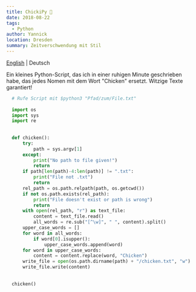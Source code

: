 ```yaml
---
title: ChickiPy 🐥
date: 2018-08-22
tags: 
  - Python
author: Yannick
location: Dresden
summary: Zeitverschwendung mit Stil
---
```


[English](/en/2018/08/22/chickipy/) | Deutsch

Ein kleines Python-Script, das ich in einer ruhigen Minute geschrieben habe, das jedes Nomen  mit dem Wort "Chicken" ersetzt.
Witzige Texte garantiert!

```python
  # Rufe Script mit $python3 "Pfad/zum/File.txt"
  
  import os
  import sys
  import re
  
  
  def chicken():
      try:
          path = sys.argv[1]
      except:
          print("No path to file given!")
          return
      if path[len(path)-4:len(path)] != ".txt":
          print("File not .txt")
          return
      rel_path = os.path.relpath(path, os.getcwd())
      if not os.path.exists(rel_path):
          print("File doesn't exist or path is wrong")
          return
      with open(rel_path, "r") as text_file:
          content = text_file.read()
          all_words = re.sub("[^\w]", " ", content).split()
      upper_case_words = []
      for word in all_words:
          if word[0].isupper():
              upper_case_words.append(word)
      for word in upper_case_words:
          content = content.replace(word, "Chicken")
      write_file = open(os.path.dirname(path) + "/chicken.txt", "w")
      write_file.write(content)
  
  
  chicken()
```